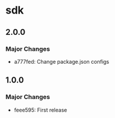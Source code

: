 # sdk

## 2.0.0

### Major Changes

- a777fed: Change package.json configs

## 1.0.0

### Major Changes

- feee595: First release
